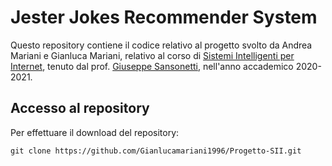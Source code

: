 # Jester Jokes Recommender System
Questo repository contiene il codice relativo al progetto svolto da Andrea Mariani e Gianluca Mariani,
relativo al corso di [Sistemi Intelligenti per Internet](https://sites.google.com/site/sistemiintelligentiperinternet/),
tenuto dal prof. [Giuseppe Sansonetti](https://www.uniroma3.it/persone/d1RRbXAzcmhiWE9CRUcrcUpxT1BYNHJSeGU5QUdGSW9BL2NGMEdaOVZVMD0=/ricerca/),
nell'anno accademico 2020-2021.

## Accesso al repository 

Per effettuare il download del repository:

    git clone https://github.com/Gianlucamariani1996/Progetto-SII.git
